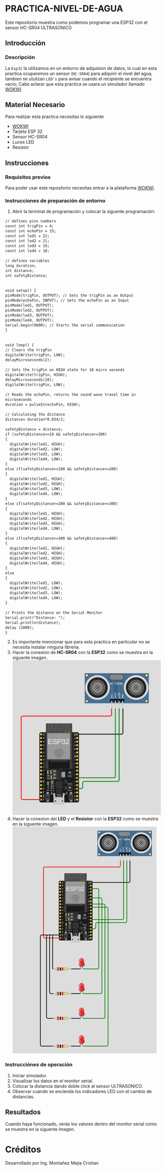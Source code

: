 # PRACTICA-NIVEL-DE-AGUA
Este repositorio muestra como podemos programar una ESP32 con el sensor HC-SR04 ULTRASONICO

## Introducción
### Descripción
La ```Esp32``` la utilizamos en un entorno de adquision de datos, lo cual en esta practica ocuparemos un sensor (```HC-SR04```) para adquirir el nivel del agua, tambien se utulizan ```LED's``` para avisar cuando el recipiente se encuentra vacio; Cabe aclarar que esta practica se usara un simulador llamado [WOKWI](https://https://wokwi.com/).

## Material Necesario
Para realizar esta practica necesitas lo siguiente
- [WOKWI](https://https://wokwi.com/)
- Tarjeta ESP 32
- Sensor HC-SR04
- Luces LED
- Resistor

## Instrucciones
### Requisitos previos
Para poder usar este repositorio necesitas entrar a la plataforma [WOKWI](https://https://wokwi.com/).

### Instrucciones de preparación de entorno 
1. Abrir la terminal de programación y colocar la siguente programación:

```
// defines pins numbers
const int trigPin = 4;
const int echoPin = 15;
const int led1 = 22;
const int led2 = 21;
const int led3 = 19;
const int led4 = 18;

// defines variables
long duration;
int distance;
int safetyDistance;


void setup() {
pinMode(trigPin, OUTPUT); // Sets the trigPin as an Output
pinMode(echoPin, INPUT); // Sets the echoPin as an Input
pinMode(led1, OUTPUT);
pinMode(led2, OUTPUT);
pinMode(led3, OUTPUT);
pinMode(led4, OUTPUT);
Serial.begin(9600); // Starts the serial communication
}


void loop() {
// Clears the trigPin
digitalWrite(trigPin, LOW);
delayMicroseconds(2);

// Sets the trigPin on HIGH state for 10 micro seconds
digitalWrite(trigPin, HIGH);
delayMicroseconds(10);
digitalWrite(trigPin, LOW);

// Reads the echoPin, returns the sound wave travel time in microseconds
duration = pulseIn(echoPin, HIGH);

// Calculating the distance
distance= duration*0.034/2;

safetyDistance = distance;
if (safetyDistance>=10 && safetyDistance<=100)
{
  digitalWrite(led1, HIGH);
  digitalWrite(led2, LOW);
  digitalWrite(led3, LOW);
  digitalWrite(led4, LOW);
}
else if(safetyDistance>=100 && safetyDistance<=200) 
{
  digitalWrite(led1, HIGH);
  digitalWrite(led2, HIGH);
  digitalWrite(led3, LOW);
  digitalWrite(led4, LOW);
}
else if(safetyDistance>=200 && safetyDistance<=300) 
{
  digitalWrite(led1, HIGH);
  digitalWrite(led2, HIGH);
  digitalWrite(led3, HIGH);
  digitalWrite(led4, LOW);
}
else if(safetyDistance>=300 && safetyDistance<=400) 
{
  digitalWrite(led1, HIGH);
  digitalWrite(led2, HIGH);
  digitalWrite(led3, HIGH);
  digitalWrite(led4, HIGH);
}
else
{
  digitalWrite(led1, LOW);
  digitalWrite(led2, LOW);
  digitalWrite(led3, LOW);
  digitalWrite(led4, LOW);
}

// Prints the distance on the Serial Monitor
Serial.print("Distance: ");
Serial.println(distance);
delay (2000);
}
```
2. Es importante mencionar que para esta practica en particular no se necesita instalar ninguna libreria.
3. Hacer la conexion de **HC-SR04** con la **ESP32** como se muestra en la siguente imagen.
![](https://github.com/Cris9901/PRACTICA-NIVEL-DE-AGUA/blob/main/IMAGEN%201.jpg)
4. Hacer la conexion del **LED** y el **Resistor** con la **ESP32** como se muestra en la siguente imagen.
![](https://github.com/Cris9901/PRACTICA-NIVEL-DE-AGUA/blob/main/IMAGEN%202.jpg)

### Instrucciónes de operación
1. Iniciar simulador.
2. Visualizar los datos en el monitor serial.
3. Colocar la distancia dando doble click al sensor ULTRASONICO.
4. Observar cuando se encienda los indicadores LED con el cambio de distancias.

## Resultados
Cuando haya funcionado, verás los valores dentro del monitor serial como se muestra en la siguente imagen.
![]()

# Créditos
Desarrollado por Ing. Montañez Mejia Cristian
